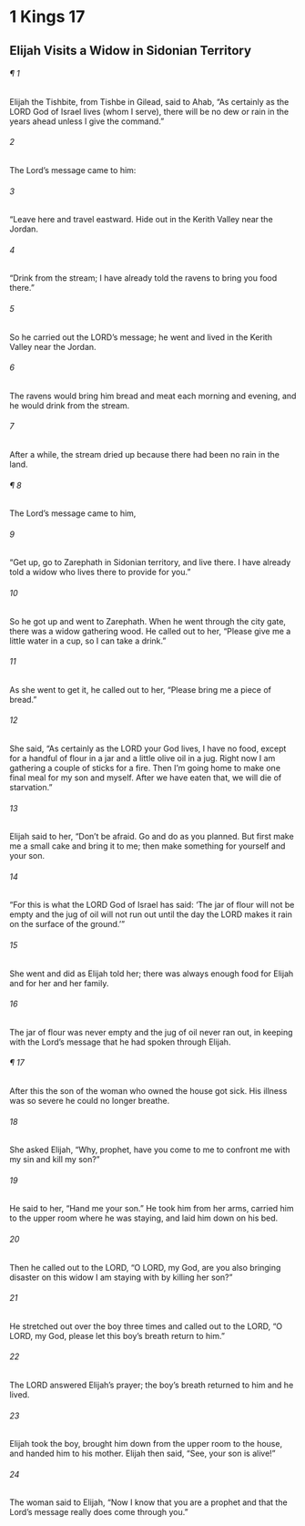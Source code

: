 # 1 Kings 17
## Elijah Visits a Widow in Sidonian Territory
###### ¶ 1
Elijah the Tishbite, from Tishbe in Gilead, said to Ahab, “As certainly as the LORD God of Israel lives (whom I serve), there will be no dew or rain in the years ahead unless I give the command.”
###### 2
The Lord’s message came to him:
###### 3
“Leave here and travel eastward. Hide out in the Kerith Valley near the Jordan.
###### 4
“Drink from the stream; I have already told the ravens to bring you food there.”
###### 5
So he carried out the LORD’s message; he went and lived in the Kerith Valley near the Jordan.
###### 6
The ravens would bring him bread and meat each morning and evening, and he would drink from the stream.
###### 7
After a while, the stream dried up because there had been no rain in the land.
###### ¶ 8
The Lord’s message came to him,
###### 9
“Get up, go to Zarephath in Sidonian territory, and live there. I have already told a widow who lives there to provide for you.”
###### 10
So he got up and went to Zarephath. When he went through the city gate, there was a widow gathering wood. He called out to her, “Please give me a little water in a cup, so I can take a drink.”
###### 11
As she went to get it, he called out to her, “Please bring me a piece of bread.”
###### 12
She said, “As certainly as the LORD your God lives, I have no food, except for a handful of flour in a jar and a little olive oil in a jug. Right now I am gathering a couple of sticks for a fire. Then I’m going home to make one final meal for my son and myself. After we have eaten that, we will die of starvation.”
###### 13
Elijah said to her, “Don’t be afraid. Go and do as you planned. But first make me a small cake and bring it to me; then make something for yourself and your son.
###### 14
“For this is what the LORD God of Israel has said: ‘The jar of flour will not be empty and the jug of oil will not run out until the day the LORD makes it rain on the surface of the ground.’”
###### 15
She went and did as Elijah told her; there was always enough food for Elijah and for her and her family.
###### 16
The jar of flour was never empty and the jug of oil never ran out, in keeping with the Lord’s message that he had spoken through Elijah.
###### ¶ 17
After this the son of the woman who owned the house got sick. His illness was so severe he could no longer breathe.
###### 18
She asked Elijah, “Why, prophet, have you come to me to confront me with my sin and kill my son?”
###### 19
He said to her, “Hand me your son.” He took him from her arms, carried him to the upper room where he was staying, and laid him down on his bed.
###### 20
Then he called out to the LORD, “O LORD, my God, are you also bringing disaster on this widow I am staying with by killing her son?”
###### 21
He stretched out over the boy three times and called out to the LORD, “O LORD, my God, please let this boy’s breath return to him.”
###### 22
The LORD answered Elijah’s prayer; the boy’s breath returned to him and he lived.
###### 23
Elijah took the boy, brought him down from the upper room to the house, and handed him to his mother. Elijah then said, “See, your son is alive!”
###### 24
The woman said to Elijah, “Now I know that you are a prophet and that the Lord’s message really does come through you.”
